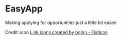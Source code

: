 # EasyApp
Making applying for opportunities just a little bit easier























Credit:
icon <a href="https://www.flaticon.com/free-icons/link" title="link icons">Link icons created by bqlqn - Flaticon</a>
